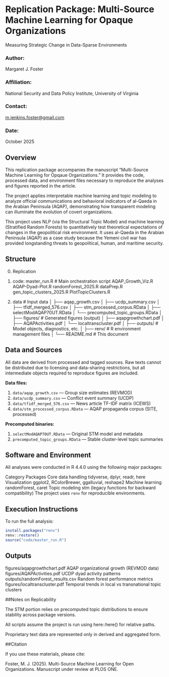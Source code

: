 # Replication Package: Multi-Source Machine Learning for Opaque Organizations
Measuring Strategic Change in Data-Sparse Environments

### Author: 
Margaret J. Foster

### Affiliation: 
National Security and Data Policy Institute, University of Virginia

### Contact: 
m.jenkins.foster@gmail.com
### Date: 
October 2025

## Overview

This replication package accompanies the manuscript “Multi-Source Machine Learning for Opqaue Organizations.”
It provides the code, processed data, and environment files necessary to reproduce the analyses and figures reported in the article.

The project applies interpretable machine learning and topic modeling to analyze official communications and behavioral indicators of al-Qaeda in the Arabian Peninsula (AQAP), demonstrating how transparent modeling can illuminate the evolution of covert organizations.

This project uses NLP (via the Structural Topic Model) and machine learning (Stratified Random Forests) to quantitatively test theoretical expectations of changes in the geopolitical risk environment. It uses al-Qaeda in the Arabian Peninsula (AQAP) as a case study because the Yemeni civil war has provided longstanding threats to geopolitical, human, and maritime security.

## Structure

0. Replication
1. code:
master_run.R # Main orchestration script
AQAP_Growth_Viz.R
AQAP-Dyad-Plot.R
randomForest_2025.R
dataPrep.R
gen_topic_clusters_2025.R
PlotTopicClusters.R

2. data # Input data
│   ├── aqap_growth.csv
│   ├── ucdp_summary.csv
│   ├── tfidf_merged_576.csv
│   ├── stm_processed_corpus.RData
│   ├── selectModAQAP70UT.RData
│   └── precomputed_topic_groups.RData
│
├── figures/             # Generated figures (output)
│   ├── aqapgrowthchart.pdf
│   ├── AQAPActivities.pdf
│   └── localtranscluster.pdf
│
├── outputs/             # Model objects, diagnostics, etc.
│
├── renv/                # R environment management files
│
└── README.md            # This document

## Data and Sources
All data are derived from processed and tagged sources.
Raw texts cannot be distributed due to licensing and data-sharing restrictions, but all intermediate objects required to reproduce figures are included.

**Data files:**
1. `data/aqap_growth.csv` — Group size estimates (REVMOD)
2. `data/ucdp_summary.csv` — Conflict event summary (UCDP)
3. `data/tfidf_merged_576.csv` — News article TF-IDF matrix (ICEWS)
4. `data/stm_processed_corpus.RData` — AQAP propaganda corpus (SITE, processed)

**Precomputed binaries:**
1. `selectModAQAP70UT.RData` — Original STM model and metadata
2. `precomputed_topic_groups.RData` — Stable cluster-level topic summaries

## Software and Environment

All analyses were conducted in R 4.4.0 using the following major packages:

Category    Packages
Core data handling    tidyverse, dplyr, readr, here
Visualization    ggplot2, RColorBrewer, ggalluvial, reshape2
Machine learning    randomForest, caret
Topic modeling    stm (legacy functions for backward compatibility)
The project uses `renv` for reproducible environments.  

## Execution Instructions

To run the full analysis:

```r
install.packages("renv")
renv::restore()
source("code/master_run.R")
```

## Outputs
figures/aqapgrowthchart.pdf    AQAP organizational growth (REVMOD data)
figures/AQAPActivities.pdf    UCDP dyad activity patterns
outputs/randomForest_results.csv    Random forest performance metrics
figures/localtranscluster.pdf    Temporal trends in local vs transnational topic clusters

##Notes on Replicability

The STM portion relies on precomputed topic distributions to ensure stability across package versions.

All scripts assume the project is run using here::here() for relative paths.

Proprietary text data are represented only in derived and aggregated form.

##Citation

If you use these materials, please cite:

Foster, M. J. (2025).  Multi-Source Machine Learning for Open Organizations. Manuscript under review at PLOS ONE.

